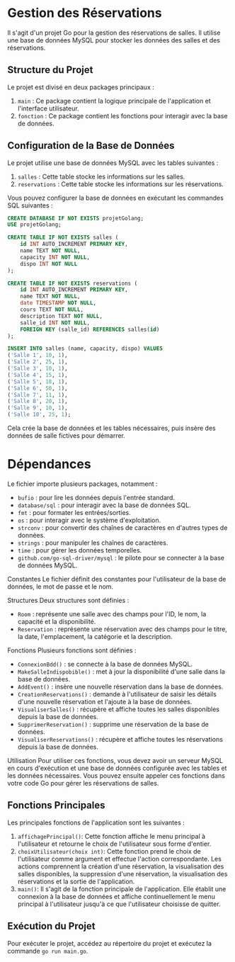 # Gestion des Réservations

Il s'agit d'un projet Go pour la gestion des réservations de salles. Il utilise une base de données MySQL pour stocker les données des salles et des réservations.

## Structure du Projet

Le projet est divisé en deux packages principaux :

1. `main` : Ce package contient la logique principale de l'application et l'interface utilisateur.
2. `fonction` : Ce package contient les fonctions pour interagir avec la base de données.

## Configuration de la Base de Données

Le projet utilise une base de données MySQL avec les tables suivantes :

1. `salles` : Cette table stocke les informations sur les salles.
2. `reservations` : Cette table stocke les informations sur les réservations.

Vous pouvez configurer la base de données en exécutant les commandes SQL suivantes :

```sql
CREATE DATABASE IF NOT EXISTS projetGolang;
USE projetGolang;

CREATE TABLE IF NOT EXISTS salles (
    id INT AUTO_INCREMENT PRIMARY KEY,
    name TEXT NOT NULL,
    capacity INT NOT NULL,
    dispo INT NOT NULL
);

CREATE TABLE IF NOT EXISTS reservations (
    id INT AUTO_INCREMENT PRIMARY KEY,
    name TEXT NOT NULL,
    date TIMESTAMP NOT NULL,
    cours TEXT NOT NULL,
    description TEXT NOT NULL,
    salle_id INT NOT NULL,
    FOREIGN KEY (salle_id) REFERENCES salles(id)
);

INSERT INTO salles (name, capacity, dispo) VALUES 
('Salle 1', 10, 1),
('Salle 2', 25, 1),
('Salle 3', 10, 1),
('Salle 4', 15, 1),
('Salle 5', 18, 1),
('Salle 6', 50, 1),
('Salle 7', 11, 1),
('Salle 8', 20, 1),
('Salle 9', 10, 1),
('Salle 10', 25, 1);
```

Cela crée la base de données et les tables nécessaires, puis insère des données de salle fictives pour démarrer.

# Dépendances
Le fichier importe plusieurs packages, notamment :

- `bufio` : pour lire les données depuis l'entrée standard.
- `database/sql` : pour interagir avec la base de données SQL.
- `fmt` : pour formater les entrées/sorties.
- `os` : pour interagir avec le système d'exploitation.
- `strconv` : pour convertir des chaînes de caractères en d'autres types de données.
- `strings` : pour manipuler les chaînes de caractères.
- `time` : pour gérer les données temporelles.
- `github.com/go-sql-driver/mysql` : le pilote pour se connecter à la base de données MySQL.

Constantes
Le fichier définit des constantes pour l'utilisateur de la base de données, le mot de passe et le nom.

Structures
Deux structures sont définies :

- `Room` : représente une salle avec des champs pour l'ID, le nom, la capacité et la disponibilité.
- `Reservation` : représente une réservation avec des champs pour le titre, la date, l'emplacement, la catégorie et la description.

Fonctions
Plusieurs fonctions sont définies :

- `ConnexionBdd()` : se connecte à la base de données MySQL.
- `MakeSalleIndispobible()` : met à jour la disponibilité d'une salle dans la base de données.
- `AddEvent()` : insère une nouvelle réservation dans la base de données.
- `CreationReservations()` : demande à l'utilisateur de saisir les détails d'une nouvelle réservation et l'ajoute à la base de données.
- `VisualiserSalles()` : récupère et affiche toutes les salles disponibles depuis la base de données.
- `SupprimerReservation()` : supprime une réservation de la base de données.
- `VisualiserReservations()` : récupère et affiche toutes les réservations depuis la base de données.

Utilisation
Pour utiliser ces fonctions, vous devez avoir un serveur MySQL en cours d'exécution et une base de données configurée avec les tables et les données nécessaires. Vous pouvez ensuite appeler ces fonctions dans votre code Go pour gérer les réservations de salles.

## Fonctions Principales

Les principales fonctions de l'application sont les suivantes :

1. `affichagePrincipal()`: Cette fonction affiche le menu principal à l'utilisateur et retourne le choix de l'utilisateur sous forme d'entier.
2. `choixUtilisateur(choix int)`: Cette fonction prend le choix de l'utilisateur comme argument et effectue l'action correspondante. Les actions comprennent la création d'une réservation, la visualisation des salles disponibles, la suppression d'une réservation, la visualisation des réservations et la sortie de l'application.
3. `main()`: Il s'agit de la fonction principale de l'application. Elle établit une connexion à la base de données et affiche continuellement le menu principal à l'utilisateur jusqu'à ce que l'utilisateur choisisse de quitter.

## Exécution du Projet

Pour exécuter le projet, accédez au répertoire du projet et exécutez la commande `go run main.go`.

